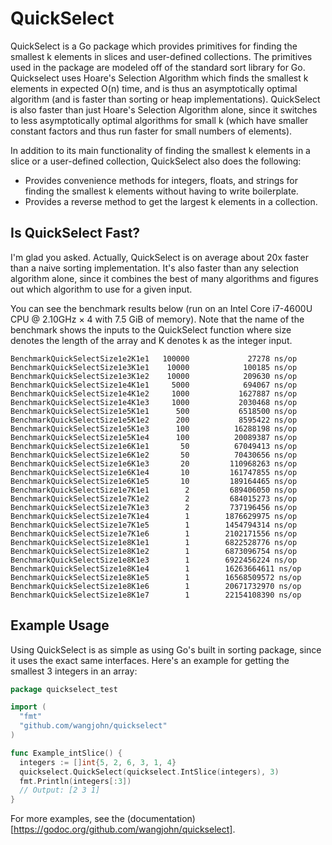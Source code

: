 QuickSelect
===========

QuickSelect is a Go package which provides primitives for finding the smallest k elements in slices and user-defined collections. The primitives used in the package are modeled off of the standard sort library for Go. Quickselect uses Hoare's Selection Algorithm which finds the smallest k elements in expected O(n) time, and is thus an asymptotically optimal algorithm (and is faster than sorting or heap implementations). QuickSelect is also faster than just Hoare's Selection Algorithm alone, since it switches to less asymptotically optimal algorithms for small k (which have smaller constant factors and thus run faster for small numbers of elements).

In addition to its main functionality of finding the smallest k elements in a slice or a user-defined collection, QuickSelect also does the following:

- Provides convenience methods for integers, floats, and strings for finding the smallest k elements without having to write boilerplate.
- Provides a reverse method to get the largest k elements in a collection.

## Is QuickSelect Fast?

I'm glad you asked. Actually, QuickSelect is on average about 20x faster than a naive sorting implementation. It's also faster than any selection algorithm alone, since it combines the best of many algorithms and figures out which algorithm to use for a given input.

You can see the benchmark results below (run on an Intel Core i7-4600U CPU @ 2.10GHz × 4 with 7.5 GiB of memory). Note that the name of the benchmark shows the inputs to the QuickSelect function where size denotes the length of the array and K denotes k as the integer input.

```
BenchmarkQuickSelectSize1e2K1e1   100000             27278 ns/op
BenchmarkQuickSelectSize1e3K1e1    10000            100185 ns/op
BenchmarkQuickSelectSize1e3K1e2    10000            209630 ns/op
BenchmarkQuickSelectSize1e4K1e1     5000            694067 ns/op
BenchmarkQuickSelectSize1e4K1e2     1000           1627887 ns/op
BenchmarkQuickSelectSize1e4K1e3     1000           2030468 ns/op
BenchmarkQuickSelectSize1e5K1e1      500           6518500 ns/op
BenchmarkQuickSelectSize1e5K1e2      200           8595422 ns/op
BenchmarkQuickSelectSize1e5K1e3      100          16288198 ns/op
BenchmarkQuickSelectSize1e5K1e4      100          20089387 ns/op
BenchmarkQuickSelectSize1e6K1e1       50          67049413 ns/op
BenchmarkQuickSelectSize1e6K1e2       50          70430656 ns/op
BenchmarkQuickSelectSize1e6K1e3       20         110968263 ns/op
BenchmarkQuickSelectSize1e6K1e4       10         161747855 ns/op
BenchmarkQuickSelectSize1e6K1e5       10         189164465 ns/op
BenchmarkQuickSelectSize1e7K1e1        2         689406050 ns/op
BenchmarkQuickSelectSize1e7K1e2        2         684015273 ns/op
BenchmarkQuickSelectSize1e7K1e3        2         737196456 ns/op
BenchmarkQuickSelectSize1e7K1e4        1        1876629975 ns/op
BenchmarkQuickSelectSize1e7K1e5        1        1454794314 ns/op
BenchmarkQuickSelectSize1e7K1e6        1        2102171556 ns/op
BenchmarkQuickSelectSize1e8K1e1        1        6822528776 ns/op
BenchmarkQuickSelectSize1e8K1e2        1        6873096754 ns/op
BenchmarkQuickSelectSize1e8K1e3        1        6922456224 ns/op
BenchmarkQuickSelectSize1e8K1e4        1        16263664611 ns/op
BenchmarkQuickSelectSize1e8K1e5        1        16568509572 ns/op
BenchmarkQuickSelectSize1e8K1e6        1        20671732970 ns/op
BenchmarkQuickSelectSize1e8K1e7        1        22154108390 ns/op
```

## Example Usage

Using QuickSelect is as simple as using Go's built in sorting package, since it uses the exact same interfaces. Here's an example for getting the smallest 3 integers in an array:

```go
package quickselect_test

import (
  "fmt"
  "github.com/wangjohn/quickselect"
)

func Example_intSlice() {
  integers := []int{5, 2, 6, 3, 1, 4}
  quickselect.QuickSelect(quickselect.IntSlice(integers), 3)
  fmt.Println(integers[:3])
  // Output: [2 3 1]
}
```

For more examples, see the (documentation)[https://godoc.org/github.com/wangjohn/quickselect].
